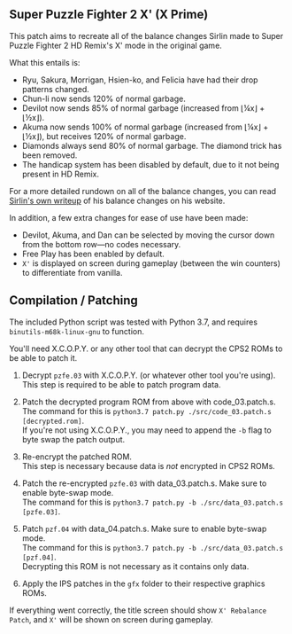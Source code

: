 ## Super Puzzle Fighter 2 X' (X Prime)

This patch aims to recreate all of the balance changes Sirlin made to Super Puzzle Fighter 2 HD Remix's X' mode in the original game.

What this entails is:
* Ryu, Sakura, Morrigan, Hsien-ko, and Felicia have had their drop patterns changed.
* Chun-li now sends 120% of normal garbage.
* Devilot now sends 85% of normal garbage (increased from ⌊¼x⌋ + ⌊½x⌋).
* Akuma now sends 100% of normal garbage (increased from ⌊¼x⌋ + ⌊½x⌋), but receives 120% of normal garbage.
* Diamonds always send 80% of normal garbage. The diamond trick has been removed.
* The handicap system has been disabled by default, due to it not being present in HD Remix.

For a more detailed rundown on all of the balance changes,
you can read [Sirlin's own writeup](https://www.sirlin.net/articles/balancing-puzzle-fighter)
of his balance changes on his website.

In addition, a few extra changes for ease of use have been made:
* Devilot, Akuma, and Dan can be selected by moving the cursor down from the bottom row—no codes necessary.
* Free Play has been enabled by default.
* `X'` is displayed on screen during gameplay (between the win counters) to differentiate from vanilla.

## Compilation / Patching
The included Python script was tested with Python 3.7, and requires `binutils-m68k-linux-gnu` to function.

You'll need X.C.O.P.Y. or any other tool that can decrypt the CPS2 ROMs to be able to patch it.

1. Decrypt `pzfe.03` with X.C.O.P.Y. (or whatever other tool you're using).<br />
This step is required to be able to patch program data.

2. Patch the decrypted program ROM from above with code_03.patch.s.<br />
The command for this is `python3.7 patch.py ./src/code_03.patch.s [decrypted.rom]`.<br />
If you're not using X.C.O.P.Y., you may need to append the `-b` flag to byte swap the patch output.

3. Re-encrypt the patched ROM.<br />
This step is necessary because data is *not* encrypted in CPS2 ROMs.

4. Patch the re-encrypted `pzfe.03` with data_03.patch.s. Make sure to enable byte-swap mode.<br />
The command for this is `python3.7 patch.py -b ./src/data_03.patch.s [pzfe.03]`.

5. Patch `pzf.04` with data_04.patch.s. Make sure to enable byte-swap mode.<br />
The command for this is `python3.7 patch.py -b ./src/data_03.patch.s [pzf.04]`.<br />
Decrypting this ROM is not necessary as it contains only data.

6. Apply the IPS patches in the `gfx` folder to their respective graphics ROMs.

If everything went correctly, the title screen should show `X' Rebalance Patch`,
and `X'` will be shown on screen during gameplay.

